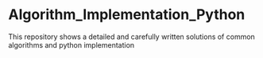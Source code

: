# Algorithm_Implementation_Python
This repository shows a detailed and carefully written solutions of common algorithms and python implementation 
